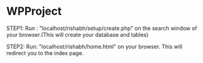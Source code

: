# WPProject

STEP1:
Run : "localhost/rishabh/setup/create.php"
on the search window of your browser.(This will create your database and tables)

STEP2:
Run:
"localhost/rishabh/home.html"
on your browser. This will redirect you to the index page. 


